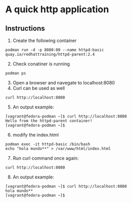 # A quick http application

## Instructions

1. Create the following container

```
podman run -d -p 8080:80 --name httpd-basic quay.io/redhattraining/httpd-parent:2.4
```

2. Check conatiner is running

```
podman ps
```

3. Open a browser and navegate to localhost:8080
4. Curl can be used as well

```
curl http://localhost:8080
```

5. An output example:

```
[vagrant@fedora-podman ~]$ curl http://localhost:8080
Hello from the httpd-parent container!
[vagrant@fedora-podman ~]$
```

6. modify the index.html

```
podman exec -it httpd-basic /bin/bash
echo "hola mundo**" > /var/www/html/index.html
```

7. Run curl command once again:

```
curl http://localhost:8080
```

8. An output example:

```
[vagrant@fedora-podman ~]$ curl http://localhost:8080
hola mundo**
[vagrant@fedora-podman ~]$
```
